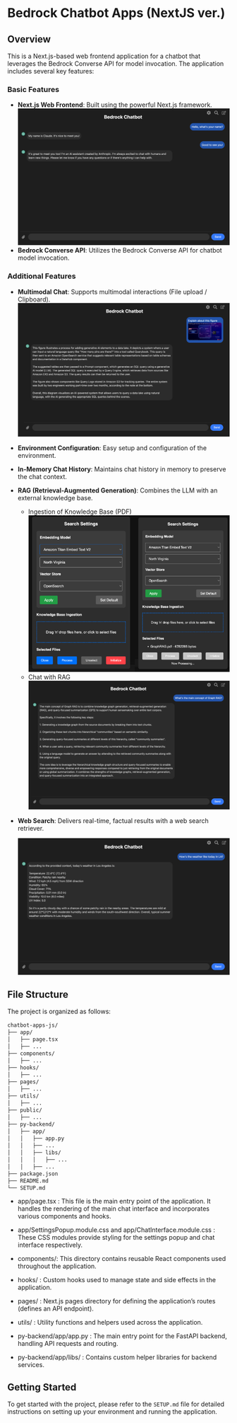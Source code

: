
# Bedrock Chatbot Apps (NextJS ver.)

## Overview

This is a Next.js-based web frontend application for a chatbot that leverages the Bedrock Converse API for model invocation. The application includes several key features:

### Basic Features
- **Next.js Web Frontend**: Built using the powerful Next.js framework.
![Basic chat](./images/Basic-chat.png)
- **Bedrock Converse API**: Utilizes the Bedrock Converse API for chatbot model invocation.

### Additional Features
- **Multimodal Chat**: Supports multimodal interactions (File upload / Clipboard).
![Multimodal chat](./images/Multimodal-chat.png)
- **Environment Configuration**: Easy setup and configuration of the environment.
- **In-Memory Chat History**: Maintains chat history in memory to preserve the chat context.
- **RAG (Retrieval-Augmented Generation)**: Combines the LLM with an external knowledge base.
    - Ingestion of Knowledge Base (PDF)
        ![RAG ingestion](./images/RAG-ingestion.png)   
    - Chat with RAG
        ![RAG chat](./images/RAG-chat.png)   
- **Web Search**: Delivers real-time, factual results with a web search retriever.
        
    ![Web search chat](./images/Web-search-chat.png)   



## File Structure

The project is organized as follows:

```
chatbot-apps-js/
├── app/
│   ├── page.tsx
│   ├── ...
├── components/ 
│   ├── ...
├── hooks/
│   ├── ...
├── pages/
│   ├── ...
├── utils/
│   ├── ...
├── public/
│   ├── ...
├── py-backend/
│   ├── app/
│   │   ├── app.py
│   │   ├── ...
│   │   ├── libs/
│   │   │   ├── ...
│   │   ├── ...
├── package.json
├── README.md
└── SETUP.md
```

- app/page.tsx : This file is the main entry point of the application. It handles the rendering of the main chat interface and incorporates various components and hooks.

- app/SettingsPopup.module.css and app/ChatInterface.module.css : These CSS modules provide styling for the settings popup and chat interface respectively.

- components/: This directory contains reusable React components used throughout the application.

- hooks/ : Custom hooks used to manage state and side effects in the application.

- pages/ : Next.js pages directory for defining the application’s routes (defines an API endpoint).

- utils/ : Utility functions and helpers used across the application.

- py-backend/app/app.py : The main entry point for the FastAPI backend, handling API requests and routing.

- py-backend/app/libs/ : Contains custom helper libraries for backend services.


## Getting Started

To get started with the project, please refer to the `SETUP.md` file for detailed instructions on setting up your environment and running the application.

